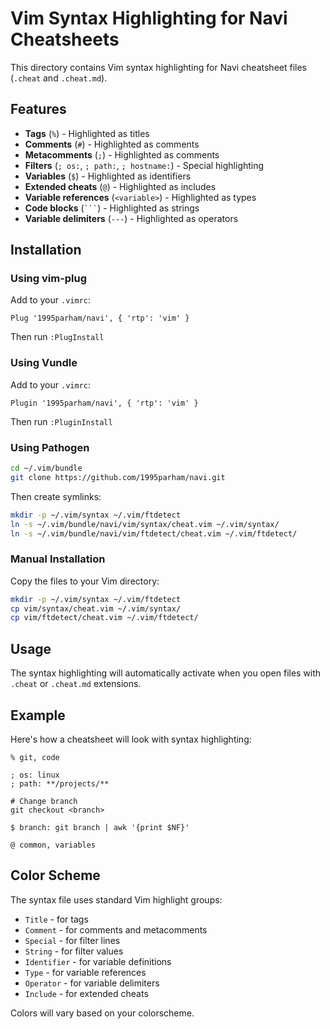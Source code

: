 # Vim Syntax Highlighting for Navi Cheatsheets

This directory contains Vim syntax highlighting for Navi cheatsheet files (`.cheat` and `.cheat.md`).

## Features

- **Tags** (`%`) - Highlighted as titles
- **Comments** (`#`) - Highlighted as comments
- **Metacomments** (`;`) - Highlighted as comments
- **Filters** (`; os:`, `; path:`, `; hostname:`) - Special highlighting
- **Variables** (`$`) - Highlighted as identifiers
- **Extended cheats** (`@`) - Highlighted as includes
- **Variable references** (`<variable>`) - Highlighted as types
- **Code blocks** (` ``` `) - Highlighted as strings
- **Variable delimiters** (`---`) - Highlighted as operators

## Installation

### Using vim-plug

Add to your `.vimrc`:

```vim
Plug '1995parham/navi', { 'rtp': 'vim' }
```

Then run `:PlugInstall`

### Using Vundle

Add to your `.vimrc`:

```vim
Plugin '1995parham/navi', { 'rtp': 'vim' }
```

Then run `:PluginInstall`

### Using Pathogen

```bash
cd ~/.vim/bundle
git clone https://github.com/1995parham/navi.git
```

Then create symlinks:

```bash
mkdir -p ~/.vim/syntax ~/.vim/ftdetect
ln -s ~/.vim/bundle/navi/vim/syntax/cheat.vim ~/.vim/syntax/
ln -s ~/.vim/bundle/navi/vim/ftdetect/cheat.vim ~/.vim/ftdetect/
```

### Manual Installation

Copy the files to your Vim directory:

```bash
mkdir -p ~/.vim/syntax ~/.vim/ftdetect
cp vim/syntax/cheat.vim ~/.vim/syntax/
cp vim/ftdetect/cheat.vim ~/.vim/ftdetect/
```

## Usage

The syntax highlighting will automatically activate when you open files with `.cheat` or `.cheat.md` extensions.

## Example

Here's how a cheatsheet will look with syntax highlighting:

```cheat
% git, code

; os: linux
; path: **/projects/**

# Change branch
git checkout <branch>

$ branch: git branch | awk '{print $NF}'

@ common, variables
```

## Color Scheme

The syntax file uses standard Vim highlight groups:

- `Title` - for tags
- `Comment` - for comments and metacomments
- `Special` - for filter lines
- `String` - for filter values
- `Identifier` - for variable definitions
- `Type` - for variable references
- `Operator` - for variable delimiters
- `Include` - for extended cheats

Colors will vary based on your colorscheme.
